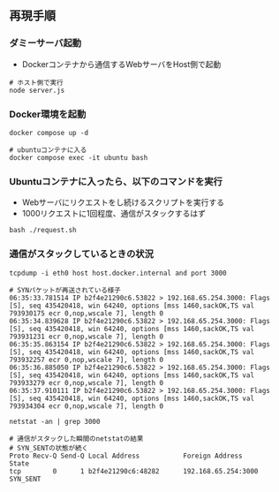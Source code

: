 ## 再現手順

### ダミーサーバ起動

- Dockerコンテナから通信するWebサーバをHost側で起動

```
# ホスト側で実行
node server.js
```

### Docker環境を起動

```
docker compose up -d

# ubuntuコンテナに入る
docker compose exec -it ubuntu bash
```

### Ubuntuコンテナに入ったら、以下のコマンドを実行

- Webサーバにリクエストをし続けるスクリプトを実行する
- 1000リクエストに1回程度、通信がスタックするはず

```
bash ./request.sh
```

### 通信がスタックしているときの状況


```
tcpdump -i eth0 host host.docker.internal and port 3000

# SYNパケットが再送されている様子
06:35:33.781514 IP b2f4e21290c6.53822 > 192.168.65.254.3000: Flags [S], seq 435420418, win 64240, options [mss 1460,sackOK,TS val 793930175 ecr 0,nop,wscale 7], length 0
06:35:34.839628 IP b2f4e21290c6.53822 > 192.168.65.254.3000: Flags [S], seq 435420418, win 64240, options [mss 1460,sackOK,TS val 793931231 ecr 0,nop,wscale 7], length 0
06:35:35.863154 IP b2f4e21290c6.53822 > 192.168.65.254.3000: Flags [S], seq 435420418, win 64240, options [mss 1460,sackOK,TS val 793932257 ecr 0,nop,wscale 7], length 0
06:35:36.885050 IP b2f4e21290c6.53822 > 192.168.65.254.3000: Flags [S], seq 435420418, win 64240, options [mss 1460,sackOK,TS val 793933279 ecr 0,nop,wscale 7], length 0
06:35:37.910111 IP b2f4e21290c6.53822 > 192.168.65.254.3000: Flags [S], seq 435420418, win 64240, options [mss 1460,sackOK,TS val 793934304 ecr 0,nop,wscale 7], length 0
```

```
netstat -an | grep 3000

# 通信がスタックした瞬間のnetstatの結果
# SYN_SENTの状態が続く
Proto Recv-Q Send-Q Local Address           Foreign Address         State
tcp        0      1 b2f4e21290c6:48282      192.168.65.254:3000     SYN_SENT
```
